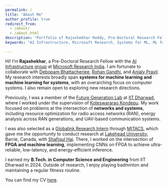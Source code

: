 ```yaml
---
permalink: /
title: "About Me"
author_profile: true
redirect_from: 
  - /about/
  - /about.html
description: "Portfolio of Rajashekhar Reddy, Pre-Doctoral Research Fellow at Microsoft Research India. Research in AI Infrastructure, Systems for ML, ML for Systems."
keywords: "AI Infrastructure, Microsoft Research, Systems for ML, ML for Systems, IIT Dharwad, FPGA, RAN"

---
```


Hi! I’m **Rajashekhar**, a Pre-Doctoral Research Fellow with the [AI Infrastructure group](https://www.microsoft.com/en-us/research/project/ai-infrastructure/) at [Microsoft Research India](https://www.microsoft.com/en-us/research/lab/microsoft-research-india/). I am fortunate to collaborate with [Debopam Bhattacherjee](https://bdebopam.github.io/), [Rohan Gandhi](https://rohangandhigen.github.io/), and [Anjaly Prayil](https://www.microsoft.com/en-us/research/people/aparayil/). My research interests broadly span **systems for machine learning and machine learning for systems**, with an overarching focus on computer systems. I also remain open to exploring new research directions.  

Previously, I was a member of the [Future Generation Lab](https://futuregnetworks.iitdh.ac.in/home) at [IIT Dharwad](https://www.iitdh.ac.in/), where I worked under the supervision of [Koteswararao Kondepu](https://scholar.google.com/citations?user=X-yZFQkAAAAJ&hl=en). My work focused on problems at the intersection of **networks and systems**, including resource optimization for radio access networks (RAN), energy analysis across RAN generations, and UAV-based communication systems.  

I was also selected as a [Globalink Research Intern](https://www.mitacs.ca/our-programs/globalink-research-internship-students/) through [MITACS](https://www.mitacs.ca/), which gave me the opportunity to conduct research at [Lakehead University](https://www.lakeheadu.ca/), Barrie, Canada, with [Shafiqul Hai](https://lakehead.engineering/people/dr-shafiqul-hai/). There, I worked on the intersection of **FPGA and machine learning**, implementing CNNs on FPGA to achieve ultra-reliable, low-latency, and energy-efficient inference.  

I earned my **B.Tech. in Computer Science and Engineering** from IIT Dharwad in 2024. Outside of research, I enjoy playing badminton and maintaining a regular fitness routine.  

You can find my CV [here](https://mr-rajashekhar.github.io/files/Rajashekhar_CV.pdf).


